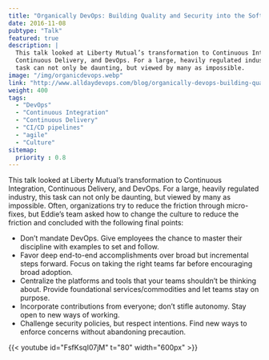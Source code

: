 ```yaml
---
title: "Organically DevOps: Building Quality and Security into the Software Supply Chain at Liberty Mutual"
date: 2016-11-08
pubtype: "Talk"
featured: true
description: |
  This talk looked at Liberty Mutual’s transformation to Continuous Integration,
  Continuous Delivery, and DevOps. For a large, heavily regulated industry, this
  task can not only be daunting, but viewed by many as impossible.
image: "/img/organicdevops.webp"
link: "http://www.alldaydevops.com/blog/organically-devops-building-quality-and-security-into-the-software-supply-chain-at-liberty-mutual"
weight: 400
tags: 
  - "DevOps"
  - "Continuous Integration"
  - "Continuous Delivery"
  - "CI/CD pipelines"
  - "agile"
  - "Culture"
sitemap:
  priority : 0.8
---
```


This talk looked at Liberty Mutual’s transformation to Continuous Integration,
Continuous Delivery, and DevOps. For a large, heavily regulated industry, this
task can not only be daunting, but viewed by many as impossible. Often,
organizations try to reduce the friction through micro-fixes, but Eddie’s team
asked how to change the culture to reduce the friction and concluded with the
following final points:

- Don’t mandate DevOps. Give employees the chance to master their discipline
  with examples to set and follow.
- Favor deep end-to-end accomplishments over broad but incremental steps
  forward. Focus on taking the right teams far before encouraging broad
  adoption.
- Centralize the platforms and tools that your teams shouldn’t be thinking
  about. Provide foundational services/commodities and let teams stay on
  purpose.
- Incorporate contributions from everyone; don’t stifle autonomy. Stay open to
  new ways of working.
- Challenge security policies, but respect intentions. Find new ways to enforce
  concerns without abandoning precaution.

{{< youtube id="FsfKsqI07jM" t="80" width="600px" >}}
